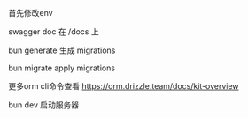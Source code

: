首先修改env

swagger doc 在 /docs 上

bun generate 生成 migrations

bun migrate apply migrations

更多orm cli命令查看 https://orm.drizzle.team/docs/kit-overview

bun dev 启动服务器
